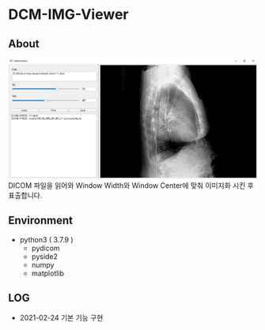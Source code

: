 # DCM-IMG-Viewer

## About
![DCM-IMG-Viewer](/img/program_image.png)
DICOM 파일을 읽어와 Window Width와 Window Center에 맞춰 이미지화 시킨 후 표출합니다.

## Environment
- python3 ( 3.7.9 )
    - pydicom
    - pyside2
    - numpy
    - matplotlib

## LOG
- 2021-02-24 기본 기능 구현